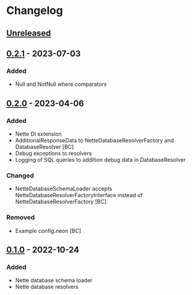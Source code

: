 # Changelog

## [Unreleased]

## [0.2.1] - 2023-07-03
### Added
- Null and NotNull where comparators

## [0.2.0] - 2023-04-06
### Added
- Nette DI extension
- AdditionalResponseData to NetteDatabaseResolverFactory and DatabaseResolver [BC]
- Debug exceptions to resolvers 
- Logging of SQL queries to addition debug data in DatabaseResolver

### Changed
- NetteDatabaseSchemaLoader accepts NetteDatabaseResolverFactoryInterface instead of NetteDatabaseResolverFactory [BC]

### Removed
- Example config.neon [BC]

## [0.1.0] - 2022-10-24
### Added
- Nette database schema loader
- Nette database resolvers

[Unreleased]: https://github.com/efabrica-team/nette-graphql/compare/0.2.1...main
[0.2.1]: https://github.com/efabrica-team/nette-graphql/compare/0.2.0...0.2.1
[0.2.0]: https://github.com/efabrica-team/nette-graphql/compare/0.1.0...0.2.0
[0.1.0]: https://github.com/efabrica-team/nette-graphql/compare/0.0.0...0.1.0
